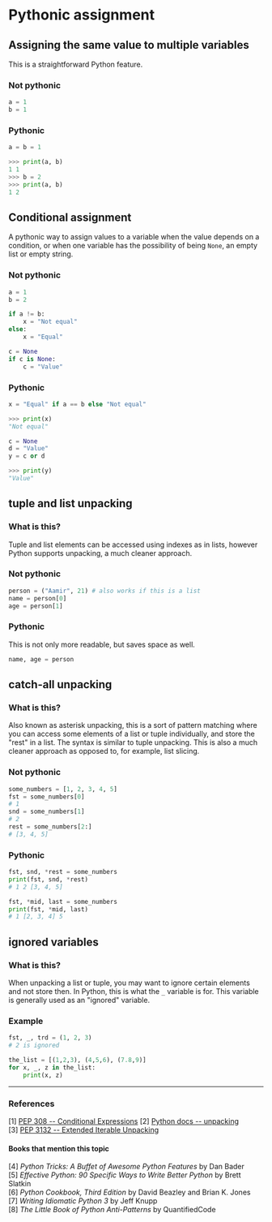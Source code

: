 # Pythonic assignment
## Assigning the same value to multiple variables
This is a straightforward Python feature.

### Not pythonic
```py
a = 1
b = 1
```

### Pythonic
```py
a = b = 1

>>> print(a, b)
1 1
>>> b = 2
>>> print(a, b)
1 2
```

## Conditional assignment
A pythonic way to assign values to a variable when the value depends on a condition, or when one variable has the possibility of being `None`, an empty list or empty string.

### Not pythonic
```py
a = 1
b = 2 

if a != b:
    x = "Not equal"
else:
    x = "Equal"

c = None
if c is None:
    c = "Value"

```

### Pythonic
```py
x = "Equal" if a == b else "Not equal"

>>> print(x)
"Not equal"

c = None
d = "Value"
y = c or d

>>> print(y)
"Value"
```

## tuple and list unpacking
### What is this?
Tuple and list elements can be accessed using indexes as in lists, however Python supports unpacking, a much cleaner approach.

### Not pythonic
```py
person = ("Aamir", 21) # also works if this is a list
name = person[0]
age = person[1]
```

### Pythonic
This is not only more readable, but saves space as well.
```py
name, age = person
```

## catch-all unpacking
### What is this?
Also known as asterisk unpacking, this is a sort of pattern matching where you can access some elements of a list or tuple individually, and store the "rest" in a list. The syntax is similar to tuple unpacking. This is also a much cleaner approach as opposed to, for example, list slicing.

### Not pythonic
```py
some_numbers = [1, 2, 3, 4, 5]
fst = some_numbers[0]
# 1
snd = some_numbers[1]
# 2
rest = some_numbers[2:]
# [3, 4, 5]
```

### Pythonic
```py
fst, snd, *rest = some_numbers
print(fst, snd, *rest)
# 1 2 [3, 4, 5]

fst, *mid, last = some_numbers
print(fst, *mid, last)
# 1 [2, 3, 4] 5
```

## ignored variables
### What is this?
When unpacking a list or tuple, you may want to ignore certain elements and not store then. In Python, this is what the `_` variable is for. This variable is generally used as an "ignored" variable.

### Example
```py
fst, _, trd = (1, 2, 3)
# 2 is ignored 
```
```py
the_list = [(1,2,3), (4,5,6), (7.8,9)]
for x, _, z in the_list:
    print(x, z)
```

---
### References
[1] [PEP 308 -- Conditional Expressions](https://www.python.org/dev/peps/pep-0308/)
[2] [Python docs -- unpacking](https://docs.python.org/3/tutorial/datastructures.html#tuples-and-sequences)  
[3] [PEP 3132 -- Extended Iterable Unpacking
](https://www.python.org/dev/peps/pep-3132/)  

#### Books that mention this topic
[4] *Python Tricks: A Buffet of Awesome Python Features* by Dan Bader  
[5] *Effective Python: 90 Specific Ways to Write Better Python* by Brett Slatkin  
[6] *Python Cookbook, Third Edition* by David Beazley and Brian K. Jones  
[7] *Writing Idiomatic Python 3* by Jeff Knupp  
[8] *The Little Book of Python Anti-Patterns* by QuantifiedCode  